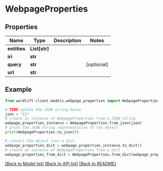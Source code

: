 # WebpageProperties


## Properties

Name | Type | Description | Notes
------------ | ------------- | ------------- | -------------
**entities** | **List[str]** |  | 
**iri** | **str** |  | 
**query** | **str** |  | [optional] 
**url** | **str** |  | 

## Example

```python
from wordlift-client.models.webpage_properties import WebpageProperties

# TODO update the JSON string below
json = "{}"
# create an instance of WebpageProperties from a JSON string
webpage_properties_instance = WebpageProperties.from_json(json)
# print the JSON string representation of the object
print(WebpageProperties.to_json())

# convert the object into a dict
webpage_properties_dict = webpage_properties_instance.to_dict()
# create an instance of WebpageProperties from a dict
webpage_properties_from_dict = WebpageProperties.from_dict(webpage_properties_dict)
```
[[Back to Model list]](../README.md#documentation-for-models) [[Back to API list]](../README.md#documentation-for-api-endpoints) [[Back to README]](../README.md)


